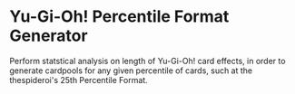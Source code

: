 # Yu-Gi-Oh! Percentile Format Generator

Perform statstical analysis on length of Yu-Gi-Oh! card effects, in order to generate cardpools for any given percentile of cards, such at the thespideroi's 25th Percentile Format.
